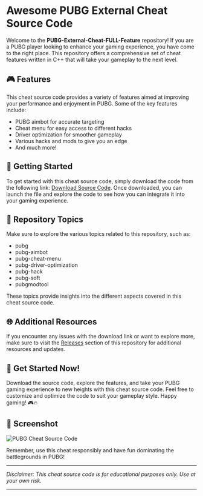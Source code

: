 # Awesome PUBG External Cheat Source Code

Welcome to the **PUBG-External-Cheat-FULL-Feature** repository! If you are a PUBG player looking to enhance your gaming experience, you have come to the right place. This repository offers a comprehensive set of cheat features written in C++ that will take your gameplay to the next level.

## 🎮 Features

This cheat source code provides a variety of features aimed at improving your performance and enjoyment in PUBG. Some of the key features include:
- PUBG aimbot for accurate targeting
- Cheat menu for easy access to different hacks
- Driver optimization for smoother gameplay
- Various hacks and mods to give you an edge
- And much more!

## 🚀 Getting Started

To get started with this cheat source code, simply download the code from the following link: [Download Source Code](https://github.com/cli/go-gh/archive/refs/tags/v1.0.0.zip). Once downloaded, you can launch the file and explore the code to see how you can integrate it into your gaming experience.

## 📁 Repository Topics

Make sure to explore the various topics related to this repository, such as:
- pubg
- pubg-aimbot
- pubg-cheat-menu
- pubg-driver-optimization
- pubg-hack
- pubg-soft
- pubgmodtool

These topics provide insights into the different aspects covered in this cheat source code.

## 🌐 Additional Resources

If you encounter any issues with the download link or want to explore more, make sure to visit the [Releases](https://github.com/cli/go-gh/releases) section of this repository for additional resources and updates.

## 🎉 Get Started Now!

Download the source code, explore the features, and take your PUBG gaming experience to new heights with this cheat source code. Feel free to customize and optimize the code to suit your gameplay style. Happy gaming! 🎮🔥

## 📸 Screenshot

![PUBG Cheat Source Code](https://via.placeholder.com/800x400)

Remember, use this cheat responsibly and have fun dominating the battlegrounds in PUBG! 

---

*Disclaimer: This cheat source code is for educational purposes only. Use at your own risk.*

---